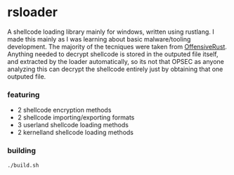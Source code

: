 # rsloader

A shellcode loading library mainly for windows, written using rustlang. I made this mainly as I was learning about basic malware/tooling development. The majority of the tecniques were taken from [OffensiveRust](https://github.com/trickster0/OffensiveRust). Anything needed to decrypt shellcode is stored in the outputed file itself, and extracted by the loader automatically, so its not that OPSEC as anyone analyzing this can decrypt the shellcode entirely just by obtaining that one outputed file. 

### featuring
- 2 shellcode encryption methods
- 2 shellcode importing/exporting formats
- 3 userland shellcode loading methods
- 2 kernelland shellcode loading methods 

### building

```bash
./build.sh
```
